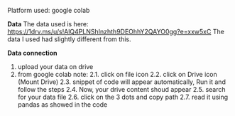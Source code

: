 Platform  used: google colab

**Data**
The data used is here:  https://1drv.ms/u/s!AlQ4PLNShInzhth9DEOhhY2QAYO0gg?e=xxw5xC
The data I used had slightly different from this.

**Data connection**
1. upload your data on drive
2. from google colab note:
   2.1. click on file icon
   2.2. click on Drive icon (Mount Drive)
   2.3. snippet of code will appear automatically, Run it and follow the steps
   2.4. Now, your drive content shoud appear
   2.5. search for your data file
   2.6. click on the 3 dots and copy path
   2.7. read it using pandas as showed in the code
